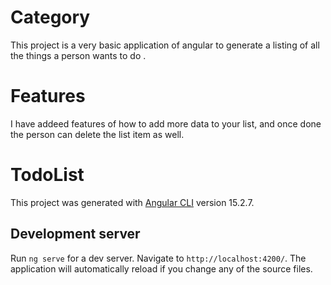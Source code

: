 # Category
This project is a very basic application of angular to generate a listing of all the things a person wants to do .

# Features 
 I have addeed features of how to add more data to your list, and once done the person can delete the list item as well.

# TodoList

This project was generated with [Angular CLI](https://github.com/angular/angular-cli) version 15.2.7.

## Development server

Run `ng serve` for a dev server. Navigate to `http://localhost:4200/`. The application will automatically reload if you change any of the source files.
